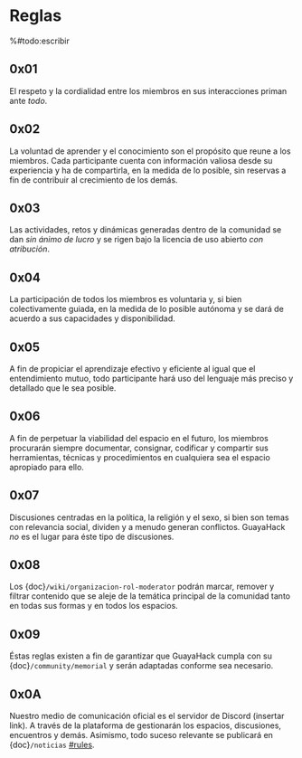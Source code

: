 
# Reglas

%#todo:escribir

## 0x01

El respeto y la cordialidad entre los miembros en sus interacciones priman ante *todo*.

## 0x02

La voluntad de aprender y el conocimiento son el propósito que reune a los miembros. Cada participante cuenta con información valiosa desde su experiencia y ha de compartirla, en la medida de lo posible, sin reservas a fin de contribuir al crecimiento de los demás.

## 0x03

Las actividades, retos y dinámicas generadas dentro de la comunidad se dan *sin ánimo de lucro* y se rigen bajo la licencia de uso abierto *con atribución*.

## 0x04

La participación de todos los miembros es voluntaria y, si bien colectivamente guiada, en la medida de lo posible autónoma y se dará de acuerdo a sus capacidades y disponibilidad. 

## 0x05

A fin de propiciar el aprendizaje efectivo y eficiente al igual que el entendimiento mutuo, todo participante hará uso del lenguaje más preciso y detallado que le sea posible.

## 0x06

A fin de perpetuar la viabilidad del espacio en el futuro, los miembros procurarán siempre documentar, consignar, codificar y compartir sus herramientas, técnicas y procedimientos en cualquiera sea el espacio apropiado para ello. 

## 0x07

Discusiones centradas en la política, la religión y el sexo, si bien son temas con relevancia social, dividen y a menudo generan conflictos. GuayaHack *no* es el lugar para éste tipo de discusiones.

## 0x08

Los {doc}`/wiki/organizacion-rol-moderator` podrán marcar, remover y filtrar contenido que se aleje de la temática principal de la comunidad tanto en todas sus formas y en todos los espacios.

## 0x09

Éstas reglas existen a fin de garantizar que GuayaHack cumpla con su {doc}`/community/memorial` y serán adaptadas conforme sea necesario.

## 0x0A

Nuestro medio de comunicación oficial es el servidor de Discord (insertar link). A través de la plataforma de gestionarán los espacios, discusiones, encuentros y demás. Asimismo, todo suceso relevante se publicará en {doc}`/noticias` [#rules](https://discord.gg/kPUKbKNP).

